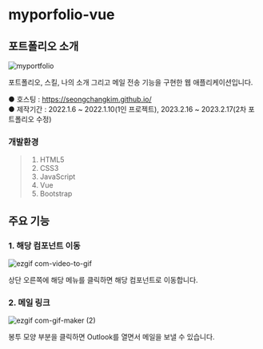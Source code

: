 # myporfolio-vue

## 포트폴리오 소개
![myportfolio](https://user-images.githubusercontent.com/74657556/219850656-57bdac94-0af2-41b3-ba57-379ca8f35db4.png)

포트폴리오, 스킬, 나의 소개 그리고 메일 전송 기능을 구현한 웹 애플리케이션입니다.

● 호스팅 : https://seongchangkim.github.io/<br>
● 제작기간 : 2022.1.6 ~ 2022.1.10(1인 프로젝트), 2023.2.16 ~ 2023.2.17(2차 포트폴리오 수정)

### 개발환경
> 1. HTML5
> 2. CSS3
> 3. JavaScript
> 4. Vue
> 5. Bootstrap

## 주요 기능
### 1. 해당 컴포넌트 이동
![ezgif com-video-to-gif](https://user-images.githubusercontent.com/74657556/219850669-8030ecd4-3d7b-42d7-ab30-4bd61be8be47.gif)

상단 오른쪽에 해당 메뉴를 클릭하면 해당 컴포넌트로 이동합니다. 
### 2. 메일 링크
![ezgif com-gif-maker (2)](https://user-images.githubusercontent.com/74657556/148905046-2dd13a7b-7179-47fd-a74e-ff07c5ab23c0.gif)

봉투 모양 부분을 클릭하면 Outlook를 열면서 메일을 보낼 수 있습니다.
